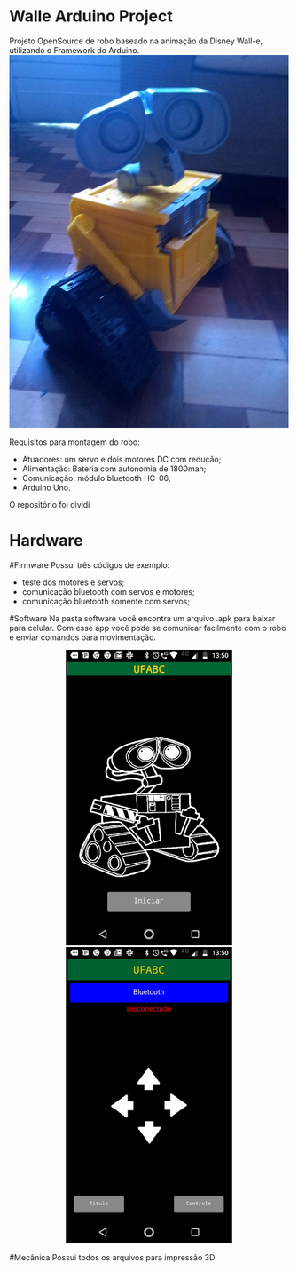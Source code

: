 # Walle Arduino Project
Projeto OpenSource de robo baseado na animação da Disney Wall-e, utilizando o Framework do Arduino.
![alt text](https://github.com/samillamacedo/wall-e/blob/master/Imagens/Overview.jpeg)

Requisitos para montagem do robo:
- Atuadores: um servo e dois motores DC com redução;
- Alimentação: Bateria com autonomia de 1800mah;
- Comunicação: módulo bluetooth HC-06;
- Arduino Uno.

O repositório foi dividi
# Hardware

#Firmware
Possui três códigos de exemplo: 
- teste dos motores e servos;
- comunicação bluetooth com servos e motores;
- comunicação bluetooth somente com servos;

#Software
Na pasta software você encontra um arquivo .apk para baixar para celular. Com esse app você pode se comunicar facilmente com o robo e enviar comandos para movimentação.

<p align="center">
  <img src="https://github.com/samillamacedo/wall-e/blob/master/Imagens/AppScreen.jpeg" width="300" alt="accessibility text">
  <img src="https://github.com/samillamacedo/wall-e/blob/master/Imagens/appScreenMotor.jpeg" width="300" alt="accessibility text">
</p>

#Mecânica
Possui todos os arquivos para impressão 3D
